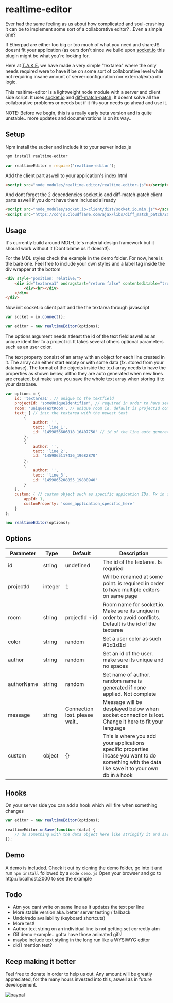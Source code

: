# realtime-editor
Ever had the same feeling as us about how complicated and soul-crushing it can be to implement some sort of a collaborative editor? ..Even a simple one?

If Etherpad are either too big or too much of what you need and shareJS doesnt fit your application (as ours don't since we build upon [socket.io](https://www.npmjs.com/package/socket.io) this plugin might be what you're looking for.

Here at [T.A.K.E.](http://takedesign.dk/) we have made a very simple "textarea" where the only needs required were to have it be on some sort of collaborative level while not requiring insane amount of server configuration nor external/extra db logic.


This realtime-editor is a lightweight node module with a server and client side script. It uses [socket.io](https://www.npmjs.com/package/socket.io) and [diff-match-patch](https://code.google.com/p/google-diff-match-patch/). It doesnt solve all the collaborative problems or needs but if it fits your needs go ahead and use it.


NOTE: Before we begin, this is a really early beta version and is quite unstable.. more updates and documentations is on its way..


Setup
--------
Npm install the sucker and include it to your server index.js

```js
npm install realtime-editor
```
```js
var realtimeEditor = require('realtime-editor');
```

Add the client part aswell to your application's index.html

```html
<script src="node_modules/realtime-editor/realtime-editor.js"></script>
```

And dont forget the 2 dependencies socket.io and diff-match-patch client parts aswell if you dont have them included allready

```html
<script src="node_modules/socket.io-client/dist/socket.io.min.js"></script>
<script src="https://cdnjs.cloudflare.com/ajax/libs/diff_match_patch/20121119/diff_match_patch.js"></script>
```


Usage
--------

It's currently build around MDL-Lite's material design framework but it should work without it (Dont blame us if doesnt!).

For the MDL styles check the example in the demo folder. For now, here is the bare one. Feel free to include your own styles and a label tag inside the div wrapper at the bottom

```html
<div style="position: relative;">
	<div id="textarea1" ondragstart="return false" contenteditable="true" spellcheck="false">
		<div><br></div>
	</div>
</div>
```

Now init socket.io client part and the the textarea through javascript

```js
var socket = io.connect();

var editor = new realtimeEditor(options);
```

The options argument needs atleast the id of the text field aswell as an unique identifier fx a project id.
It takes several others optional parameters such as an user color.

The text property consist of an array with an object for each line created in it. The array can either start empty or with some data (fx. stored from your database).
The format of the objects inside the text array needs to have the properties as shown below, alltho they are auto generated when new lines are created, but make sure you save the whole text array when storing it to your database.

```js
var options = {
	id: 'textarea1', // unique to the textfield
	projectId: 'someUniqueIdentifier', // required in order to have several active editors on the same page
	room: 'uniqueTextRoom', // unique room id, default is projectId combined with the element id
	text: [ // init the textarea with the newest text
		{
			author: '',
			text: 'line_1',
			id: '1459856606818_16407750' // id of the line auto generated.
		},
		{
			author: '',
			text: 'line_2',
			id: '1459865117436_19682870'
		},
		{
			author: '',
			text: 'line_3',
			id: '1459865208855_19888940'
		}
	],
	custom: { // custom object such as specific appication IDs. Fx in order to save it on the server side
		appId: 1,
		customProperty: 'some_application_specific_here'
	}
};

new realtimeEditor(options);
```


Options
--------

| Parameter		| Type		| Default		| Description															|
| ------------- | --------- | ------------- | --------------------------------------------------------------------- |
| id 			| string	| undefined		| The id of the textarea. Is requried 	|
| projectId 	| integer 	| 1 			| Will be renamed at some point. is required in order to have multiple editors on same page		|
| room 			| string	| projectId + id| Room name for socket.io. Make sure its unqiue in order to avoid conflicts. Default is the id of the textarea 	|
| color 		| string	| random		| Set a user color as such #1d1d1d 	|
| author 		| string	| random		| Set an id of the user. make sure its unique and no spaces 	|
| authorName	| string	| random		| Set name of author. random name is generated if none applied. Not complete 	|
| message 		| string	| Connection lost. please wait.. | Message will be desplayed below when socket connection is lost. Change it here to fit your language 	|
| custom 		| object	| {}			| This is where you add your applications specific properties incase you want to do something with the data like save it to your own db in a hook 	|


Hooks
--------

On your server side you can add a hook which will fire when something changes


```js
var editor = new realtimeEditor(options);

realtimeEditor.onSave(function (data) {
	// do something with the data object here like stringify it and save it to your fauvorite db
});
```


Demo
--------

A demo is included. Check it out by cloning the demo folder, go into it and run ```npm install``` followed by a ```node demo.js```
Open your browser and go to http://localhost:2000 to see the example


Todo
--------
* Atm you cant write on same line as it updates the text per line
* More stable version aka. better server testing / fallback
* Undo/redo availability (keyboard shortcuts)
* More test!
* Author text string on an individual line is not getting set correctly atm
* Gif demo example.. gotta have those animated gifs!
* maybe include text styling in the long run like a WYSIWYG editor
* did I mention test?


Keep making it better
--------
Feel free to donate in order to help us out.
Any amount will be greatly appreciated, for the many hours invested into this, aswell as in future developement.

[![paypal](https://www.paypalobjects.com/en_US/DK/i/btn/btn_donateCC_LG.gif)](https://www.paypal.com/cgi-bin/webscr?cmd=_s-xclick&hosted_button_id=WBXRF3VJD2MJY)